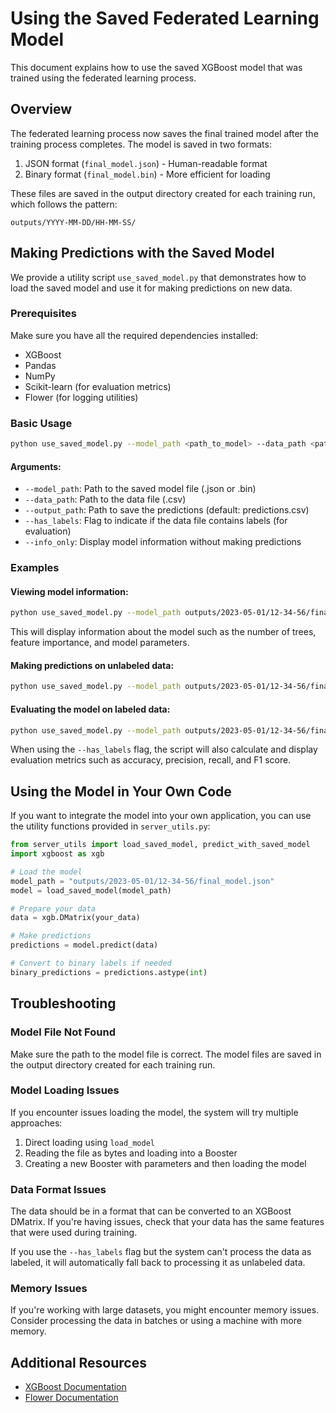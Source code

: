 # Using the Saved Federated Learning Model

This document explains how to use the saved XGBoost model that was trained using the federated learning process.

## Overview

The federated learning process now saves the final trained model after the training process completes. The model is saved in two formats:

1. JSON format (`final_model.json`) - Human-readable format
2. Binary format (`final_model.bin`) - More efficient for loading

These files are saved in the output directory created for each training run, which follows the pattern:
```
outputs/YYYY-MM-DD/HH-MM-SS/
```

## Making Predictions with the Saved Model

We provide a utility script `use_saved_model.py` that demonstrates how to load the saved model and use it for making predictions on new data.

### Prerequisites

Make sure you have all the required dependencies installed:
- XGBoost
- Pandas
- NumPy
- Scikit-learn (for evaluation metrics)
- Flower (for logging utilities)

### Basic Usage

```bash
python use_saved_model.py --model_path <path_to_model> --data_path <path_to_data> --output_path <path_for_predictions>
```

#### Arguments:

- `--model_path`: Path to the saved model file (.json or .bin)
- `--data_path`: Path to the data file (.csv)
- `--output_path`: Path to save the predictions (default: predictions.csv)
- `--has_labels`: Flag to indicate if the data file contains labels (for evaluation)
- `--info_only`: Display model information without making predictions

### Examples

#### Viewing model information:

```bash
python use_saved_model.py --model_path outputs/2023-05-01/12-34-56/final_model.json --info_only
```

This will display information about the model such as the number of trees, feature importance, and model parameters.

#### Making predictions on unlabeled data:

```bash
python use_saved_model.py --model_path outputs/2023-05-01/12-34-56/final_model.json --data_path data/unlabeled_data.csv --output_path predictions.csv
```

#### Evaluating the model on labeled data:

```bash
python use_saved_model.py --model_path outputs/2023-05-01/12-34-56/final_model.json --data_path data/test_data.csv --output_path predictions.csv --has_labels
```

When using the `--has_labels` flag, the script will also calculate and display evaluation metrics such as accuracy, precision, recall, and F1 score.

## Using the Model in Your Own Code

If you want to integrate the model into your own application, you can use the utility functions provided in `server_utils.py`:

```python
from server_utils import load_saved_model, predict_with_saved_model
import xgboost as xgb

# Load the model
model_path = "outputs/2023-05-01/12-34-56/final_model.json"
model = load_saved_model(model_path)

# Prepare your data
data = xgb.DMatrix(your_data)

# Make predictions
predictions = model.predict(data)

# Convert to binary labels if needed
binary_predictions = predictions.astype(int)
```

## Troubleshooting

### Model File Not Found
Make sure the path to the model file is correct. The model files are saved in the output directory created for each training run.

### Model Loading Issues
If you encounter issues loading the model, the system will try multiple approaches:
1. Direct loading using `load_model`
2. Reading the file as bytes and loading into a Booster
3. Creating a new Booster with parameters and then loading the model

### Data Format Issues
The data should be in a format that can be converted to an XGBoost DMatrix. If you're having issues, check that your data has the same features that were used during training.

If you use the `--has_labels` flag but the system can't process the data as labeled, it will automatically fall back to processing it as unlabeled data.

### Memory Issues
If you're working with large datasets, you might encounter memory issues. Consider processing the data in batches or using a machine with more memory.

## Additional Resources

- [XGBoost Documentation](https://xgboost.readthedocs.io/)
- [Flower Documentation](https://flower.dev/docs/) 